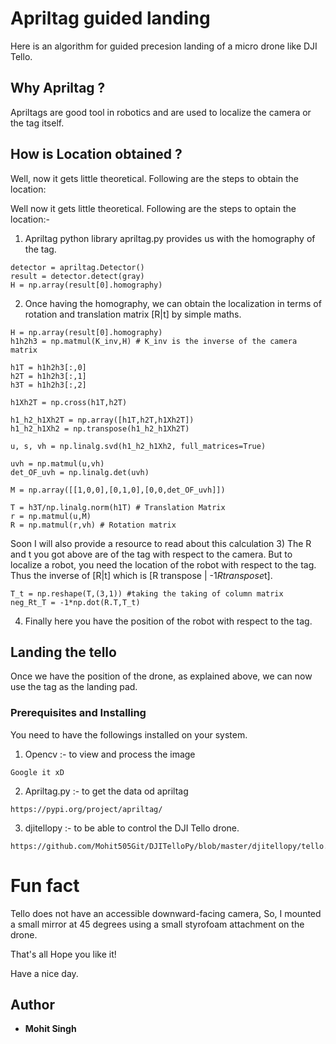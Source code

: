 # Apriltag guided landing
Here is an algorithm for guided precesion landing of a micro drone like DJI Tello.

## Why Apriltag ?
Apriltags are good tool in robotics and are used to localize the camera or the tag itself.
## How is Location obtained ?
Well, now it gets little theoretical. Following are the steps to obtain the location:


Well now it gets little theoretical. Following are the steps to optain the location:-
1) Apriltag python library apriltag.py provides us with the homography of the tag.
```
detector = apriltag.Detector()
result = detector.detect(gray)
H = np.array(result[0].homography)
```
2) Once having the homography, we can obtain the localization in terms of rotation and translation matrix [R|t] by simple maths.
```
H = np.array(result[0].homography)      
h1h2h3 = np.matmul(K_inv,H) # K_inv is the inverse of the camera matrix

h1T = h1h2h3[:,0]
h2T = h1h2h3[:,1]
h3T = h1h2h3[:,2]

h1Xh2T = np.cross(h1T,h2T)

h1_h2_h1Xh2T = np.array([h1T,h2T,h1Xh2T])
h1_h2_h1Xh2 = np.transpose(h1_h2_h1Xh2T)

u, s, vh = np.linalg.svd(h1_h2_h1Xh2, full_matrices=True)

uvh = np.matmul(u,vh)
det_OF_uvh = np.linalg.det(uvh)

M = np.array([[1,0,0],[0,1,0],[0,0,det_OF_uvh]])

T = h3T/np.linalg.norm(h1T) # Translation Matrix
r = np.matmul(u,M)
R = np.matmul(r,vh) # Rotation matrix

```
Soon I will also provide a resource to read about this calculation 
3) The R and t you got above are of the tag with respect to the camera. But to localize a robot, you need the location of the robot with respect to the tag. Thus the inverse of  [R|t] which is [R transpose | -1*Rtranspose*t].
```
T_t = np.reshape(T,(3,1)) #taking the taking of column matrix
neg_Rt_T = -1*np.dot(R.T,T_t)
```
4) Finally here you have the position of the robot with respect to the tag.

## Landing the tello
Once we have the position of the drone, as explained above, we can now use the tag as the landing pad.

### Prerequisites and Installing
You need to have the followings installed on your system.
1) Opencv :- to view and process the image
```
Google it xD
```
2) Apriltag.py :- to get the data od apriltag
```
https://pypi.org/project/apriltag/
```
3) djitellopy :- to be able to control the DJI Tello drone.
```
https://github.com/Mohit505Git/DJITelloPy/blob/master/djitellopy/tello.py
```

# Fun fact

Tello does not have an accessible downward-facing camera, So, I mounted a small mirror at 45 degrees using a small styrofoam attachment on the drone.

That's all
Hope you like it!

Have a nice day.
## Author

* **Mohit Singh**



